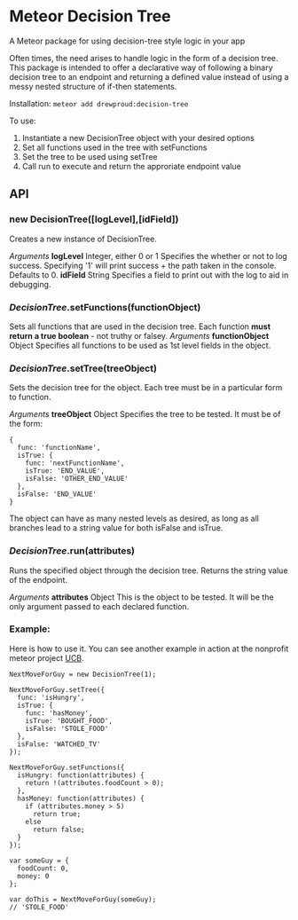 # Meteor Decision Tree
A Meteor package for using decision-tree style logic in your app

Often times, the need arises to handle logic in the form of a decision tree. This package is intended to offer a declarative way of following a binary decision tree to an endpoint and returning a defined value instead of using a messy nested structure of if-then statements.

Installation:
`meteor add drewproud:decision-tree`


To use:
1. Instantiate a new DecisionTree object with your desired options
2. Set all functions used in the tree with setFunctions
3. Set the tree to be used using setTree
4. Call run to execute and return the approriate endpoint value

## API

### new DecisionTree([logLevel],[idField])
Creates a new instance of DecisionTree.

*Arguments*
**logLevel**  Integer, either 0 or 1
Specifies the whether or not to log success. Specifying '1' will print success + the path taken in the console. Defaults to 0.
**idField** String
Specifies a field to print out with the log to aid in debugging.

### *DecisionTree*.setFunctions(functionObject)
Sets all functions that are used in the decision tree. Each function **must return a true boolean** - not truthy or falsey.
*Arguments*
**functionObject**  Object
Specifies all functions to be used as 1st level fields in the object.

### *DecisionTree*.setTree(treeObject)

Sets the decision tree for the object. Each tree must be in a particular form to function.

*Arguments*
**treeObject**  Object
Specifies the tree to be tested. It must be of the form:
````
{
  func: 'functionName',
  isTrue: {
    func: 'nextFunctionName',
    isTrue: 'END_VALUE',
    isFalse: 'OTHER_END_VALUE'
  },
  isFalse: 'END_VALUE'
}
````

The object can have as many nested levels as desired, as long as all branches lead to a string value for both isFalse and isTrue.

### *DecisionTree*.run(attributes)

Runs the specified object through the decision tree. Returns the string value of the endpoint.

*Arguments*
**attributes**  Object
This is the object to be tested. It will be the only argument passed to each declared function.


### Example:
Here is how to use it. You can see another example in action at the nonprofit meteor project [UCB](https://github.com/drenfr01/unionCapital).

````
NextMoveForGuy = new DecisionTree(1);

NextMoveForGuy.setTree({
  func: 'isHungry',
  isTrue: {
    func: 'hasMoney',
    isTrue: 'BOUGHT_FOOD',
    isFalse: 'STOLE_FOOD'
  },
  isFalse: 'WATCHED_TV'
});

NextMoveForGuy.setFunctions({
  isHungry: function(attributes) {
    return !(attributes.foodCount > 0);
  },
  hasMoney: function(attributes) {
    if (attributes.money > 5)
      return true;
    else
      return false;
  }
});

var someGuy = {
  foodCount: 0,
  money: 0
};

var doThis = NextMoveForGuy(someGuy);
// 'STOLE_FOOD'

````
